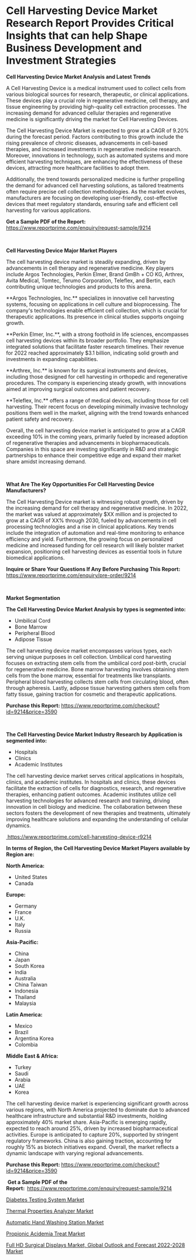 <p><h1>Cell Harvesting Device Market Research Report Provides Critical Insights that can help Shape Business Development and Investment Strategies</h1></p><p><strong>Cell Harvesting Device Market Analysis and Latest Trends</strong></p>
<p><p>A Cell Harvesting Device is a medical instrument used to collect cells from various biological sources for research, therapeutic, or clinical applications. These devices play a crucial role in regenerative medicine, cell therapy, and tissue engineering by providing high-quality cell extraction processes. The increasing demand for advanced cellular therapies and regenerative medicine is significantly driving the market for Cell Harvesting Devices.</p><p>The Cell Harvesting Device Market is expected to grow at a CAGR of 9.20% during the forecast period. Factors contributing to this growth include the rising prevalence of chronic diseases, advancements in cell-based therapies, and increased investments in regenerative medicine research. Moreover, innovations in technology, such as automated systems and more efficient harvesting techniques, are enhancing the effectiveness of these devices, attracting more healthcare facilities to adopt them. </p><p>Additionally, the trend towards personalized medicine is further propelling the demand for advanced cell harvesting solutions, as tailored treatments often require precise cell collection methodologies. As the market evolves, manufacturers are focusing on developing user-friendly, cost-effective devices that meet regulatory standards, ensuring safe and efficient cell harvesting for various applications.</p></p>
<p><strong>Get a Sample PDF of the Report:&nbsp;</strong> <a href="https://www.reportprime.com/enquiry/request-sample/9214">https://www.reportprime.com/enquiry/request-sample/9214</a></p>
<p>&nbsp;</p>
<p><strong>Cell Harvesting Device Major Market Players</strong></p>
<p><p>The cell harvesting device market is steadily expanding, driven by advancements in cell therapy and regenerative medicine. Key players include Argos Technologies, Perkin Elmer, Brand GmBh + CO KG, Arthrex, Avita Medical, Tomtec, Terumo Corporation, Teleflex, and Bertin, each contributing unique technologies and products to this arena.</p><p>**Argos Technologies, Inc.** specializes in innovative cell harvesting systems, focusing on applications in cell culture and bioprocessing. The company's technologies enable efficient cell collection, which is crucial for therapeutic applications. Its presence in clinical studies supports ongoing growth.</p><p>**Perkin Elmer, Inc.**, with a strong foothold in life sciences, encompasses cell harvesting devices within its broader portfolio. They emphasize integrated solutions that facilitate faster research timelines. Their revenue for 2022 reached approximately $3.1 billion, indicating solid growth and investments in expanding capabilities.</p><p>**Arthrex, Inc.** is known for its surgical instruments and devices, including those designed for cell harvesting in orthopedic and regenerative procedures. The company is experiencing steady growth, with innovations aimed at improving surgical outcomes and patient recovery.</p><p>**Teleflex, Inc.** offers a range of medical devices, including those for cell harvesting. Their recent focus on developing minimally invasive technology positions them well in the market, aligning with the trend towards enhanced patient safety and recovery.</p><p>Overall, the cell harvesting device market is anticipated to grow at a CAGR exceeding 10% in the coming years, primarily fueled by increased adoption of regenerative therapies and advancements in biopharmaceuticals. Companies in this space are investing significantly in R&D and strategic partnerships to enhance their competitive edge and expand their market share amidst increasing demand.</p></p>
<p>&nbsp;</p>
<p><strong>What Are The Key Opportunities For Cell Harvesting Device Manufacturers?</strong></p>
<p><p>The Cell Harvesting Device market is witnessing robust growth, driven by the increasing demand for cell therapy and regenerative medicine. In 2022, the market was valued at approximately $XX million and is projected to grow at a CAGR of XX% through 2030, fueled by advancements in cell processing technologies and a rise in clinical applications. Key trends include the integration of automation and real-time monitoring to enhance efficiency and yield. Furthermore, the growing focus on personalized medicine and increased funding for cell research will likely bolster market expansion, positioning cell harvesting devices as essential tools in future biomedical applications.</p></p>
<p><strong>Inquire or Share Your Questions If Any Before Purchasing This Report:</strong> <a href="https://www.reportprime.com/enquiry/pre-order/9214">https://www.reportprime.com/enquiry/pre-order/9214</a></p>
<p>&nbsp;</p>
<p><strong>Market Segmentation</strong></p>
<p><strong>The Cell Harvesting Device Market Analysis by types is segmented into:</strong></p>
<p><ul><li>Umbilical Cord</li><li>Bone Marrow</li><li>Peripheral Blood</li><li>Adipose Tissue</li></ul></p>
<p><p>The cell harvesting device market encompasses various types, each serving unique purposes in cell collection. Umbilical cord harvesting focuses on extracting stem cells from the umbilical cord post-birth, crucial for regenerative medicine. Bone marrow harvesting involves obtaining stem cells from the bone marrow, essential for treatments like transplants. Peripheral blood harvesting collects stem cells from circulating blood, often through apheresis. Lastly, adipose tissue harvesting gathers stem cells from fatty tissue, gaining traction for cosmetic and therapeutic applications.</p></p>
<p><strong>Purchase this Report:&nbsp;</strong><a href="https://www.reportprime.com/checkout?id=9214&price=3590">https://www.reportprime.com/checkout?id=9214&price=3590</a></p>
<p>&nbsp;</p>
<p><strong>The Cell Harvesting Device Market Industry Research by Application is segmented into:</strong></p>
<p><ul><li>Hospitals</li><li>Clinics</li><li>Academic Institutes</li></ul></p>
<p><p>The cell harvesting device market serves critical applications in hospitals, clinics, and academic institutes. In hospitals and clinics, these devices facilitate the extraction of cells for diagnostics, research, and regenerative therapies, enhancing patient outcomes. Academic institutes utilize cell harvesting technologies for advanced research and training, driving innovation in cell biology and medicine. The collaboration between these sectors fosters the development of new therapies and treatments, ultimately improving healthcare solutions and expanding the understanding of cellular dynamics.</p></p>
<p><a href="https://www.reportprime.com/cell-harvesting-device-r9214">&nbsp;https://www.reportprime.com/cell-harvesting-device-r9214</a></p>
<p><strong>In terms of Region, the Cell Harvesting Device Market Players available by Region are:</strong></p>
<p>
    <p> <strong> North America: </strong>
        <ul>
            <li>United States</li>
            <li>Canada</li>
        </ul>
        </p> 
    <p> <strong> Europe: </strong>
        <ul>
            <li>Germany</li>
            <li>France</li>
            <li>U.K.</li>
            <li>Italy</li>
            <li>Russia</li>
        </ul>
        </p> 
    <p> <strong> Asia-Pacific: </strong>
        <ul>
            <li>China</li>
            <li>Japan</li>
            <li>South Korea</li>
            <li>India</li>
            <li>Australia</li>
            <li>China Taiwan</li>
            <li>Indonesia</li>
            <li>Thailand</li>
            <li>Malaysia</li>
        </ul>
        </p> 
    <p> <strong> Latin America: </strong>
        <ul>
            <li>Mexico</li>
            <li>Brazil</li>
            <li>Argentina Korea</li>
            <li>Colombia</li>
        </ul>
        </p> 
    <p> <strong> Middle East & Africa: </strong>
        <ul>
            <li>Turkey</li>
            <li>Saudi</li>
            <li>Arabia</li>
            <li>UAE</li>
            <li>Korea</li>
        </ul>
    </p>
    </p>
<p><p>The cell harvesting device market is experiencing significant growth across various regions, with North America projected to dominate due to advanced healthcare infrastructure and substantial R&D investments, holding approximately 40% market share. Asia-Pacific is emerging rapidly, expected to reach around 25%, driven by increased biopharmaceutical activities. Europe is anticipated to capture 20%, supported by stringent regulatory frameworks. China is also gaining traction, accounting for roughly 15% as biotech initiatives expand. Overall, the market reflects a dynamic landscape with varying regional advancements.</p></p>
<p><strong>Purchase this Report: </strong><a href="https://www.reportprime.com/checkout?id=9214&price=3590">https://www.reportprime.com/checkout?id=9214&price=3590</a></p>
<p>&nbsp;<strong>Get a Sample PDF of the Report:&nbsp;&nbsp;</strong><a href="https://www.reportprime.com/enquiry/request-sample/9214">https://www.reportprime.com/enquiry/request-sample/9214</a></p>
<p><strong></strong></p>
<p><p><a href="https://issuu.com/reportprime-2/docs/diabetes-testing-system-market-size_1a6685a68ff71a">Diabetes Testing System Market</a></p><p><a href="https://www.linkedin.com/pulse/strategic-market-insights-global-thermal-properties-9tiue?trackingId=xJ3JAch%2FRZ6NMSjvJ0aXSA%3D%3D">Thermal Properties Analyzer Market</a></p><p><a href="https://www.linkedin.com/pulse/why-should-you-invest-automatic-hand-washing-station-market-xtbhf?trackingId=Gjm9ADKsSNmyPZ6yPJoCdQ%3D%3D">Automatic Hand Washing Station Market</a></p><p><a href="https://issuu.com/reportprime-2/docs/propionic-acidemia-treat-market-siz_e5bc9ea7918a9c">Propionic Acidemia Treat Market</a></p><p><a href="https://medium.com/@nettieboyle87/what-are-the-growth-drivers-in-full-hd-surgical-displays-market-global-outlook-and-forecast-14e7dddcabbb">Full HD Surgical Displays Market, Global Outlook and Forecast 2022-2028 Market</a></p></p>